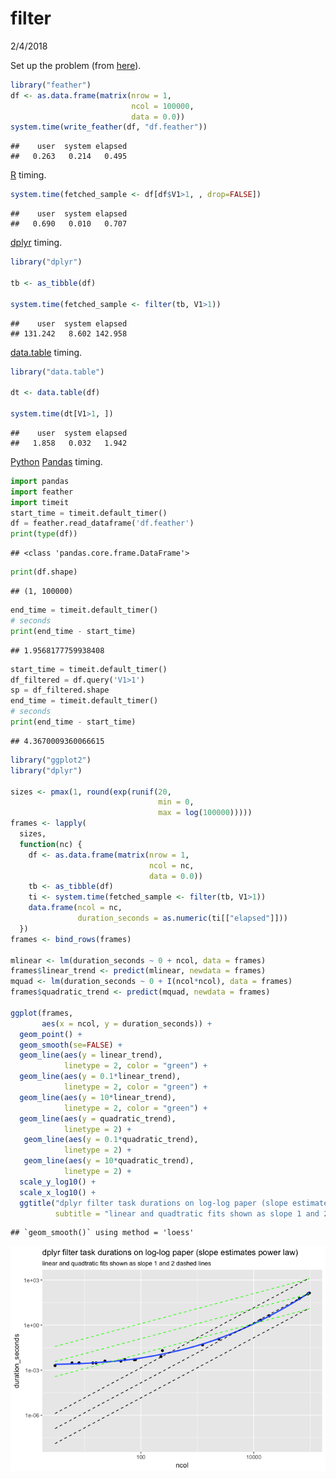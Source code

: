 filter
================
2/4/2018

Set up the problem (from [here](https://github.com/tidyverse/dplyr/issues/3335)).

``` r
library("feather")
df <- as.data.frame(matrix(nrow = 1, 
                           ncol = 100000,
                           data = 0.0))
system.time(write_feather(df, "df.feather"))
```

    ##    user  system elapsed 
    ##   0.263   0.214   0.495

[R](https://www.r-project.org) timing.

``` r
system.time(fetched_sample <- df[df$V1>1, , drop=FALSE])
```

    ##    user  system elapsed 
    ##   0.690   0.010   0.707

[dplyr](https://CRAN.R-project.org/package=dplyr) timing.

``` r
library("dplyr")

tb <- as_tibble(df)

system.time(fetched_sample <- filter(tb, V1>1))
```

    ##    user  system elapsed 
    ## 131.242   8.602 142.958

[data.table](https://CRAN.R-project.org/package=data.table) timing.

``` r
library("data.table")

dt <- data.table(df)

system.time(dt[V1>1, ])
```

    ##    user  system elapsed 
    ##   1.858   0.032   1.942

[Python](https://www.python.org) [Pandas](https://pandas.pydata.org) timing.

``` python
import pandas
import feather
import timeit
start_time = timeit.default_timer()
df = feather.read_dataframe('df.feather')
print(type(df))
```

    ## <class 'pandas.core.frame.DataFrame'>

``` python
print(df.shape)
```

    ## (1, 100000)

``` python
end_time = timeit.default_timer()
# seconds
print(end_time - start_time)
```

    ## 1.9568177759938408

``` python
start_time = timeit.default_timer()
df_filtered = df.query('V1>1')
sp = df_filtered.shape
end_time = timeit.default_timer()
# seconds
print(end_time - start_time)
```

    ## 4.3670009360066615

``` r
library("ggplot2")
library("dplyr")

sizes <- pmax(1, round(exp(runif(20, 
                                 min = 0,
                                 max = log(100000)))))
frames <- lapply(
  sizes,
  function(nc) {
    df <- as.data.frame(matrix(nrow = 1, 
                               ncol = nc,
                               data = 0.0))
    tb <- as_tibble(df)
    ti <- system.time(fetched_sample <- filter(tb, V1>1))
    data.frame(ncol = nc, 
               duration_seconds = as.numeric(ti[["elapsed"]]))
  })
frames <- bind_rows(frames)

mlinear <- lm(duration_seconds ~ 0 + ncol, data = frames)
frames$linear_trend <- predict(mlinear, newdata = frames)
mquad <- lm(duration_seconds ~ 0 + I(ncol*ncol), data = frames)
frames$quadratic_trend <- predict(mquad, newdata = frames)

ggplot(frames, 
       aes(x = ncol, y = duration_seconds)) + 
  geom_point() + 
  geom_smooth(se=FALSE) +
  geom_line(aes(y = linear_trend),
            linetype = 2, color = "green") +
  geom_line(aes(y = 0.1*linear_trend),
            linetype = 2, color = "green") +
  geom_line(aes(y = 10*linear_trend),
            linetype = 2, color = "green") +
  geom_line(aes(y = quadratic_trend),
            linetype = 2) +
   geom_line(aes(y = 0.1*quadratic_trend),
            linetype = 2) +
   geom_line(aes(y = 10*quadratic_trend),
            linetype = 2) +
  scale_y_log10() +
  scale_x_log10() + 
  ggtitle("dplyr filter task durations on log-log paper (slope estimates power law)",
          subtitle = "linear and quadtratic fits shown as slope 1 and 2 dashed lines")
```

    ## `geom_smooth()` using method = 'loess'

![](filter_files/figure-markdown_github/shape-1.png)
